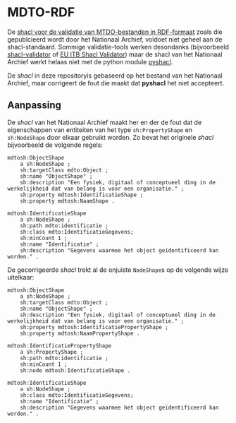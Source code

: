 # MDTO-RDF

De [shacl voor de validatie van MTDO-bestanden in RDF-formaat](https://www.nationaalarchief.nl/archiveren/mdto/rdf-ontologie) zoals die gepublcieerd wordt door het Nationaal Archief, voldoet niet geheel aan de shacl-standaard. Sommige validatie-tools werken desondanks (bijvoorbeeld [shacl-validator](https://github.com/ontola/shacl-validator) of [EU ITB Shacl Validator](https://www.itb.ec.europa.eu/shacl/any/upload)) maar de shacl van het Nationaal Archief werkt helaas niet met de python module [pyshacl](https://github.com/RDFLib/pySHACL).

De *shacl* in deze repositoryis gebaseerd op het bestand van het Nationaal Archief, maar corrigeert de fout die maakt dat **pyshacl** het niet accepteert.

## Aanpassing

De *shacl* van het Nationaal Archief maakt her en der de fout dat de eigenschappen van entiteiten van het type `sh:PropertyShape` en `sh:NodeShape` door elkaar gebruikt worden.
Zo bevat het originele *shacl* bijvoorbeeld de volgende regels:

```` 
mdtosh:ObjectShape
    a sh:NodeShape ;
    sh:targetClass mdto:Object ;
    sh:name "ObjectShape" ;
    sh:description "Een fysiek, digitaal of conceptueel ding in de werkelijkheid dat van belang is voor een organisatie." ;
    sh:property mdtosh:IdentificatieShape ;
    sh:property mdtosh:NaamShape .

mdtosh:IdentificatieShape
    a sh:NodeShape ; 
    sh:path mdto:identificatie ;
    sh:class mdto:IdentificatieGegevens;
    sh:minCount 1 ;
    sh:name "Identificatie" ;
    sh:description "Gegevens waarmee het object geïdentificeerd kan worden." .
````

De gecorrigeerde *shacl* trekt al de onjuiste `NodeShape`s op de volgende wijze uitelkaar:

````
mdtosh:ObjectShape
    a sh:NodeShape ;
    sh:targetClass mdto:Object ;
    sh:name "ObjectShape" ;
    sh:description "Een fysiek, digitaal of conceptueel ding in de werkelijkheid dat van belang is voor een organisatie." ;
    sh:property mdtosh:IdentificatiePropertyShape ;
    sh:property mdtosh:NaamPropertyShape .

mdtosh:IdentificatiePropertyShape
    a sh:PropertyShape ; 
    sh:path mdto:identificatie ;
    sh:minCount 1 ;
    sh:node mdtosh:IdentificatieShape .

mdtosh:IdentificatieShape
    a sh:NodeShape ; 
    sh:class mdto:IdentificatieGegevens;
    sh:name "Identificatie" ;
    sh:description "Gegevens waarmee het object geïdentificeerd kan worden." .
````



